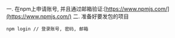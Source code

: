 一.  在npm上申请账号, 并且通过邮箱验证:[https://www.npmjs.com/](https://www.npmjs.com/)
二. 准备好要发包的项目
   ```
   npm login // 登录账号, 密码, 邮箱
   ```

